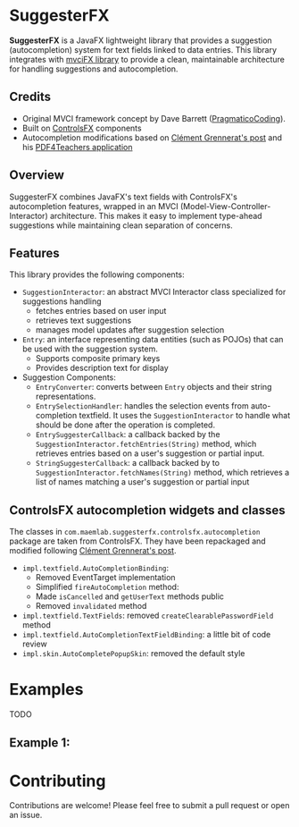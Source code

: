 # SuggesterFX

**SuggesterFX** is a JavaFX lightweight library that provides a suggestion (autocompletion) 
system for text fields linked to data entries.
This library integrates with [mvciFX library](https://github.com/barmat80/mvciFX)
to provide a clean, maintainable architecture for handling suggestions and autocompletion.

## Credits

- Original MVCI framework concept by Dave Barrett ([PragmaticoCoding](https://www.pragmaticcoding.ca)).
- Built on [ControlsFX](https://github.com/controlsfx) components
- Autocompletion modifications based on [Clément Grennerat's post](https://github.com/controlsfx/controlsfx/issues/883#issuecomment-1147602490) 
and his [PDF4Teachers application](https://github.com/ClementGre/PDF4Teachers)

## Overview

SuggesterFX combines JavaFX's text fields with ControlsFX's autocompletion features, 
wrapped in an MVCI (Model-View-Controller-Interactor) architecture. 
This makes it easy to implement type-ahead suggestions while maintaining clean separation of concerns.

## Features

This library provides the following components:
- `SuggestionInteractor`: an abstract MVCI Interactor class specialized for suggestions handling
  - fetches entries based on user input
  - retrieves text suggestions
  - manages model updates after suggestion selection
- `Entry`: an interface representing data entities (such as POJOs) that can be used with 
    the suggestion system.
  - Supports composite primary keys
  - Provides description text for display
- Suggestion Components:
  - `EntryConverter`: converts between `Entry` objects and their string representations.
  - `EntrySelectionHandler`: handles the selection events from auto-completion textfield.
  It uses the `SuggestionInteractor` to handle what should be done after the operation is completed.
  - `EntrySuggesterCallback`: a callback backed by the `SuggestionInteractor.fetchEntries(String)` method, 
  which retrieves entries based on a user's suggestion or partial input.
  - `StringSuggesterCallback`: a callback backed by to `SuggestionInteractor.fetchNames(String)` method, 
  which retrieves a list of names matching a user's suggestion or partial input

## ControlsFX autocompletion widgets and classes

The classes in `com.maemlab.suggesterfx.controlsfx.autocompletion` package are taken from ControlsFX.
They have been repackaged and modified following [Clément Grennerat's post](https://github.com/controlsfx/controlsfx/issues/883#issuecomment-1147602490).

- `impl.textfield.AutoCompletionBinding`:
  - Removed EventTarget implementation
  - Simplified `fireAutoCompletion` method: 
  - Made `isCancelled` and `getUserText` methods public
  - Removed `invalidated` method
- `impl.textfield.TextFields`: removed `createClearablePasswordField` method
- `impl.textfield.AutoCompletionTextFieldBinding`: a little bit of code review
- `impl.skin.AutoCompletePopupSkin`: removed the default style

# Examples

TODO

## Example 1:

# Contributing

Contributions are welcome! Please feel free to submit a pull request or open an issue.